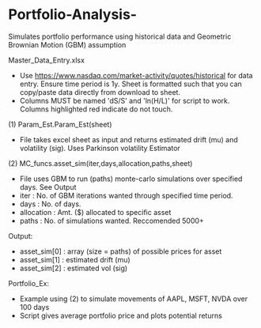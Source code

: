 # Portfolio-Analysis-
Simulates portfolio performance using historical data and Geometric Brownian Motion (GBM) assumption

Master_Data_Entry.xlsx
*  Use https://www.nasdaq.com/market-activity/quotes/historical for data entry. Ensure time period is 1y. Sheet is formatted such that you can copy/paste data directly from download to sheet.
*  Columns MUST be named 'dS/S' and 'ln(H/L)' for script to work. Columns highlighted red indicate do not touch.

(1) Param_Est.Param_Est(sheet)
*  File takes excel sheet as input and returns estimated drift (mu) and volatility (sig). Uses Parkinson volatility Estimator

(2) MC_funcs.asset_sim(iter,days,allocation,paths,sheet)
*  File uses GBM to run (paths) monte-carlo simulations over specified days. See Output
*  iter : No. of GBM iterations wanted through specified time period.
*  days : No. of days.
*  allocation : Amt. ($) allocated to specific asset
*  paths : No. of simulations wanted. Reccomended 5000+

Output: 
*  asset_sim[0] : array (size = paths) of possible prices for asset
*  asset_sim[1] : estimated drift (mu)
*  asset_sim[2] : estimated vol (sig)

Portfolio_Ex:
*  Example using (2) to simulate movements of AAPL, MSFT, NVDA over 100 days
*  Script gives average portfolio price and plots potential returns
